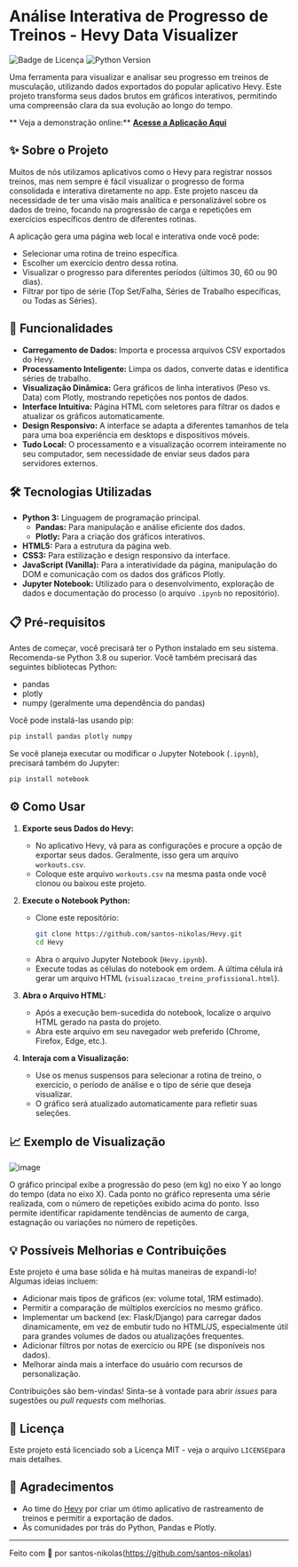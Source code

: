 # Análise Interativa de Progresso de Treinos - Hevy Data Visualizer

![Badge de Licença](https://img.shields.io/badge/license-MIT-blue.svg)
![Python Version](https://img.shields.io/badge/python-3.11+-blue.svg)

Uma ferramenta para visualizar e analisar seu progresso em treinos de musculação, utilizando dados exportados do popular aplicativo Hevy. Este projeto transforma seus dados brutos em gráficos interativos, permitindo uma compreensão clara da sua evolução ao longo do tempo.

** Veja a demonstração online:** [**Acesse a Aplicação Aqui**](https://santos-nikolas.github.io/Hevy/)

## ✨ Sobre o Projeto

Muitos de nós utilizamos aplicativos como o Hevy para registrar nossos treinos, mas nem sempre é fácil visualizar o progresso de forma consolidada e interativa diretamente no app. Este projeto nasceu da necessidade de ter uma visão mais analítica e personalizável sobre os dados de treino, focando na progressão de carga e repetições em exercícios específicos dentro de diferentes rotinas.

A aplicação gera uma página web local e interativa onde você pode:
*   Selecionar uma rotina de treino específica.
*   Escolher um exercício dentro dessa rotina.
*   Visualizar o progresso para diferentes períodos (últimos 30, 60 ou 90 dias).
*   Filtrar por tipo de série (Top Set/Falha, Séries de Trabalho específicas, ou Todas as Séries).

## 🚀 Funcionalidades

*   **Carregamento de Dados:** Importa e processa arquivos CSV exportados do Hevy.
*   **Processamento Inteligente:** Limpa os dados, converte datas e identifica séries de trabalho.
*   **Visualização Dinâmica:** Gera gráficos de linha interativos (Peso vs. Data) com Plotly, mostrando repetições nos pontos de dados.
*   **Interface Intuitiva:** Página HTML com seletores para filtrar os dados e atualizar os gráficos automaticamente.
*   **Design Responsivo:** A interface se adapta a diferentes tamanhos de tela para uma boa experiência em desktops e dispositivos móveis.
*   **Tudo Local:** O processamento e a visualização ocorrem inteiramente no seu computador, sem necessidade de enviar seus dados para servidores externos.

## 🛠️ Tecnologias Utilizadas

*   **Python 3:** Linguagem de programação principal.
    *   **Pandas:** Para manipulação e análise eficiente dos dados.
    *   **Plotly:** Para a criação dos gráficos interativos.
*   **HTML5:** Para a estrutura da página web.
*   **CSS3:** Para estilização e design responsivo da interface.
*   **JavaScript (Vanilla):** Para a interatividade da página, manipulação do DOM e comunicação com os dados dos gráficos Plotly.
*   **Jupyter Notebook:** Utilizado para o desenvolvimento, exploração de dados e documentação do processo (o arquivo `.ipynb` no repositório).

## 📋 Pré-requisitos

Antes de começar, você precisará ter o Python instalado em seu sistema. Recomenda-se Python 3.8 ou superior. Você também precisará das seguintes bibliotecas Python:

*   pandas
*   plotly
*   numpy (geralmente uma dependência do pandas)

Você pode instalá-las usando pip:
```bash
pip install pandas plotly numpy
```
Se você planeja executar ou modificar o Jupyter Notebook (`.ipynb`), precisará também do Jupyter:
```bash
pip install notebook
```

## ⚙️ Como Usar

1.  **Exporte seus Dados do Hevy:**
    *   No aplicativo Hevy, vá para as configurações e procure a opção de exportar seus dados. Geralmente, isso gera um arquivo `workouts.csv`.
    *   Coloque este arquivo `workouts.csv` na mesma pasta onde você clonou ou baixou este projeto.

2.  **Execute o Notebook Python:**
    *   Clone este repositório:
        ```bash
        git clone https://github.com/santos-nikolas/Hevy.git
        cd Hevy
        ```
    *   Abra o arquivo Jupyter Notebook (`Hevy.ipynb`).
    *   Execute todas as células do notebook em ordem. A última célula irá gerar um arquivo HTML (`visualizacao_treino_profissional.html`).

3.  **Abra o Arquivo HTML:**
    *   Após a execução bem-sucedida do notebook, localize o arquivo HTML gerado na pasta do projeto.
    *   Abra este arquivo em seu navegador web preferido (Chrome, Firefox, Edge, etc.).

4.  **Interaja com a Visualização:**
    *   Use os menus suspensos para selecionar a rotina de treino, o exercício, o período de análise e o tipo de série que deseja visualizar.
    *   O gráfico será atualizado automaticamente para refletir suas seleções.

## 📈 Exemplo de Visualização

![image](https://github.com/user-attachments/assets/ec8b0e05-8a27-48a0-b96e-36e07df176ff)

O gráfico principal exibe a progressão do peso (em kg) no eixo Y ao longo do tempo (data no eixo X). Cada ponto no gráfico representa uma série realizada, com o número de repetições exibido acima do ponto. Isso permite identificar rapidamente tendências de aumento de carga, estagnação ou variações no número de repetições.

## 💡 Possíveis Melhorias e Contribuições

Este projeto é uma base sólida e há muitas maneiras de expandi-lo! Algumas ideias incluem:
*   Adicionar mais tipos de gráficos (ex: volume total, 1RM estimado).
*   Permitir a comparação de múltiplos exercícios no mesmo gráfico.
*   Implementar um backend (ex: Flask/Django) para carregar dados dinamicamente, em vez de embutir tudo no HTML/JS, especialmente útil para grandes volumes de dados ou atualizações frequentes.
*   Adicionar filtros por notas de exercício ou RPE (se disponíveis nos dados).
*   Melhorar ainda mais a interface do usuário com recursos de personalização.

Contribuições são bem-vindas! Sinta-se à vontade para abrir *issues* para sugestões ou *pull requests* com melhorias.

## 📄 Licença

Este projeto está licenciado sob a Licença MIT - veja o arquivo `LICENSE`para mais detalhes.

## 🙏 Agradecimentos

*   Ao time do [Hevy](https://www.hevy.com/) por criar um ótimo aplicativo de rastreamento de treinos e permitir a exportação de dados.
*   Às comunidades por trás do Python, Pandas e Plotly.

---
Feito com 💪 por santos-nikolas(https://github.com/santos-nikolas)
